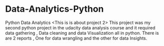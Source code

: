 # Data-Analytics-Python
Python Data Analytics
<This is is about project 2>
This project was my second python project in the udacity data analysis course and it required data gathering , Data cleaning and data Visualization all in python.
There is are 2 reports , One for data wrangling and the other for data Insights.
